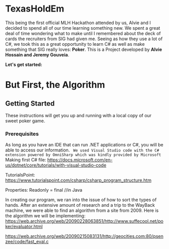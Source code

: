 # TexasHoldEm
This being the first official MLH Hackathon attended by us, Alvie and I decided to spend all of our time learning something new. We spent a great deal of time wondering what to make until I remembered about the deck of cards the recruiters from SIG had given me. Seeing as how they use a lot of C#, we took this as a great opportunity to learn C# as well as make something that SIG really loves: **Poker**.
This is a Project developed by **Alvie Hossain and Jeremy Gouveia**.

**Let's get started:**

# But First, the Algorithm

## Getting Started
  These instructions will get you up and running with a local copy of our sweet poker game.
### Prerequisites
  As long as you have an IDE that can run .NET applications or C#, you will be able to access our information. 
  ``` We used Visual Studio code with the C# extension powered by OmniSharp which was kindly provided by Microsoft```
Making first C# file:
https://docs.microsoft.com/en-us/dotnet/core/tutorials/with-visual-studio-code

TutorialsPoint:
https://www.tutorialspoint.com/csharp/csharp_program_structure.htm


Properties:
Readonly = final //in Java

In creating our program, we ran into the issue of how to sort the types of hands. After an extensive amount of research and a trip to the WayBack machine, we were able to find an algorithm from a site from 2009.
Here is the algorithm we will be implementing:
https://web.archive.org/web/20090228063851/http://www.suffecool.net/poker/evaluator.html

https://web.archive.org/web/20090215083131/http://geocities.com:80/psenzee/code/fast_eval.c
